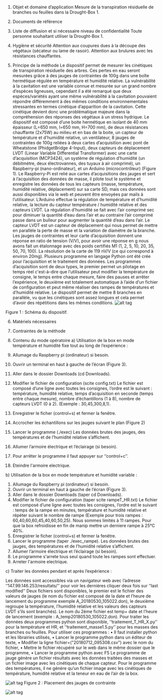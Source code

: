 1.	Objet et domaine d’application
Mesure de la transpiration résiduelle de branches ou feuilles dans la Drought-Box 1.
2.	Documents de référence 

3.	Liste de diffusion et si nécessaire niveau de confidentialité
Toute personne souhaitant utiliser la Drought-Box 1. 
4.	Hygiène et sécurité
Attention aux coupures dues à la découpe des végétaux (sécateur ou lame de rasoir).
Attention aux brulures avec les résistances chauffantes.

5.	Principe de la méthode
Le dispositif permet de mesurer les cinétiques de transpiration résiduelle des arbres.
Ces pertes en eau seront mesurées grâce à des jauges de contraintes de 100g dans une boîte hermétique régulée en température et humidité 
relative. La vulnérabilité à la cavitation est une variable connue et mesurée sur un grand nombre d’espèces ligneuses, cependant il a été
remarqué que deux espèces/variétés ayant une même vulnérabilité à la cavitation pouvaient répondre différemment à des mêmes conditions 
environnementales stressantes en termes cinétique d’apparition de la cavitation. Cette cinétique devient donc une problématique majeure
dans la compréhension des réponses des végétaux à un stress hydrique. 
Le dispositif est composé d’une boite hermétique en isolant de 40 mm épaisseur (L=650 mm, l=650 mm, H=700 mm), de deux résistances 
chauffante (2x75W) au milieu et en bas de la boite, un capteur de température et d’humidité relative, un ventilateur, 8 jauges de 
contraintes de 100g reliées à deux cartes d’acquisition avec pont de Wheatstone (PhidgetBridge 4-Input), deux capteurs de déplacement 
LVDT (Linear Variable Differential Transformer) avec une carte d’acquisition (MCP3424), un système de régulation d’humidité (un 
débitmètre, deux électrovannes, des tuyaux à air comprimé), un Raspberry-pi (nano-ordinateur), et un Arduino (microcontrôleur) (Figure 1). 
Le Raspberry-Pi est relié aux cartes d’acquisitions des jauges et sert à l’acquisition des données de masse, il pilote tout le système et
enregistre les données de tous les capteurs (masse, température, humidité relative, déplacement) sur sa carte SD, mais ces données sont 
aussi disponibles via le web et peuvent être envoyées par mails à l’utilisateur. 
L’Arduino effectue la régulation de température et d’humidité relative, la lecture du capteur température / humidité relative et des 
capteurs LVDT. La régulation d’humidité se fait avec l’air comprimé sec pour diminuer la quantité d’eau dans l’air et au contraire l’air
comprimé passe dans un bulleur pour augmenter la quantité d’eau dans l’air.
Le capteur LVDT est un capteur de déplacement qui nous permet de mettre en parallèle la perte de masse et la variation de diamètre de la
branche. 
Les jauges de contraintes et leur carte d’acquisition donnent une réponse en ratio de tension (V/V), pour avoir une réponse en g nous 
avons fait un étalonnage avec des poids certifiés M1 (1, 2, 5, 10, 20, 35, 50, 70, 100).
La résolution de la carte de 119 nV/V (ce qui correspond à environ 20mg).
Plusieurs programme en langage Python ont été crée pour l’acquisition et le traitement des données. Les programmes d’acquisition sont de
deux types, le premier permet un pilotage en temps réel c'est-à-dire que l’utilisateur peut modifier la température de consigne, le temps
entre chaque mesure, faire des pauses et arrêter l’expérience, le deuxième est totalement automatique à l’aide d’un fichier de 
configuration et peut même réaliser des rampes de températures et d’humidité relative.
Le dispositif permet de mettre 8 branches en parallèle, vu que les cinétiques sont assez longues et cela permet d’avoir des répétitions 
dans les mêmes conditions.
![alt tag](https://user-images.githubusercontent.com/62540471/77655310-86fe7780-6f72-11ea-9544-c7b5917dc7ed.png)

 
Figure 1 : Schéma du dispositif.

6.	Matériels nécessaires
7.	Contraintes de la méthode

 
8.	Contenu du mode opératoire
a)	Utilisation de la box en mode température et humidité fixe tout au long de l’expérience :

1. Allumage du Raspberry pi (ordinateur) si besoin.
2. Ouvrir un terminal en haut à gauche de l’écran (Figure 3).
3. Aller dans le dossier Downloads (cd Downloads).
4. Modifier le fichier de configuration (scite config.txt)
Le fichier est composé d’une ligne avec toutes les consignes, l’ordre est le suivant : température, humidité relative, temps 
d’acquisition en seconde (temps entre chaque mesure), nombre d’échantillons (1 à 8), nombre de capteurs LVDT (0 à 2). 
(Exemple : 30,45,300,8,1).
5. Enregistrer le ficher (control+s) et fermer la fenêtre.
6. Accrocher les échantillons sur les jauges suivant le plan (Figure 2)
6. Lancer le programme (./exec) 
Les données brutes des jauges, des températures et de l’humidité relative s’affichent.
7. Allumer l’armoire électrique et l’éclairage (si besoin).
8. Pour arrêter le programme il faut appuyer sur ‘‘control+c’’.
9. Eteindre l'armoire electrique.

b)	Utilisation de la box en mode température et humidité variable :

1. Allumage du Raspberry pi (ordinateur) si besoin.
2. Ouvrir un terminal en haut à gauche de l’écran (Figure 3).
3. Aller dans le dossier Downloads (taper cd Downloads).
4. Modifier le fichier de configuration (taper scite rampeT_HR.txt)
Le fichier est composé d’une ligne avec toutes les consignes, l’ordre est le suivant : temps de la rampe en minutes, température et 
humidité relative et répéter suivant le nombre de rampe (Exemple pour trois rampes : 60,40,60,60,45,40,60,50,25). 
Nous sommes limités à 11 rampes. Pour que la box refroidisse en fin de manip mettre un derniere rampe à 25°C 40%.
5. Enregistrer le ficher (control+s) et fermer la fenêtre.
6. Lancer le programme (taper ./exec_rampe). Les données brutes des jauges, des températures et de l’humidité relative s’affichent.
7. Allumer l’armoire électrique et l’éclairage (si besoin).
8. Le programme s'arrete tous seul quand toute les rampes sont effectuer.
9. Arreter l'armoire electrique.



c)	Traiter les données pendant et après l’expérience :

Les données sont accessibles via un navigateur web avec l’adresse ‘‘147.99.146.253/resultats/’’ pour voir les dernières cliquer deux 
fois sur ‘‘last modified’’
Deux fichiers sont disponibles, le premier est le fichier des valeurs de jauges (le nom du fichier est composé de la date et l’heure de
lancement du programme exemple A_20180530_105022.don), le deuxième regroupe la température, l’humidité relative et les valeurs des 
capteurs LVDT s’ils sont branchés). Le nom du 2ème fichier est temp+ date et l’heure de lancement (exemple : A_temp20180530_105022.don).
Pour traiter les données deux programmes python sont disponible, ‘‘traitement_T_HR_X.py’’ pour la température et HR, et
‘‘traitement_masse1.5.py’’ pour les masses des branches ou feuilles.
Pour utiliser ces programmes :
•	Il faut installer python et les librairies utilisés, 
•	Lancer le programme python dans un éditeur de texte, 
•	Modifier la ligne fichier=("20180712_095308.csv") avec le nom du fichier, 
•	Mettre le fichier récupéré sur le web dans le même dossier que le programme, 
•	Lancer le programme python avec F5
Le programme de jauge génère un fichier résultats avec les données traitées des masses et un fichier image avec les cinétiques de chaque
capteur.
Pour le programme des températures, il ne génère qu’un fichier image avec les cinétiques de température, humidité relative et la teneur
en eau de l’air de la box.

 ![alt tag](https://user-images.githubusercontent.com/62540471/77655649-ff653880-6f72-11ea-979a-e6711fffa688.png)
Figure 2 : Placement des jauges de contrainte


  ![alt tag](https://user-images.githubusercontent.com/62540471/77656162-c1b4df80-6f73-11ea-8974-539dc7abb183.png)
